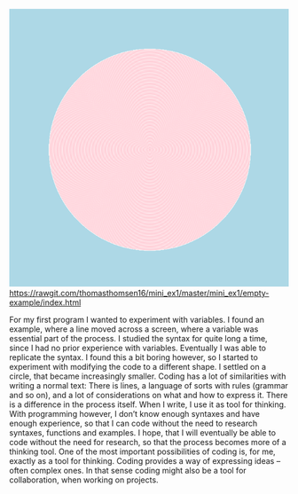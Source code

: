 ![alt text](https://github.com/thomasthomsen16/mini_ex_all/blob/master/mini_ex1/mini_ex1_scr.png?raw=true=)
https://rawgit.com/thomasthomsen16/mini_ex1/master/mini_ex1/empty-example/index.html

For my first program I wanted to experiment with variables. I found an example, where a line moved across a screen, where a variable was essential part of the process. I studied the syntax for quite long a time, since I had no prior experience with variables. Eventually I was able to replicate the syntax. I found this a bit boring however, so I started to experiment with modifying the code to a different shape. I settled on a circle, that became increasingly smaller.
   Coding has a lot of similarities with writing a normal text: There is lines, a language of sorts with rules (grammar and so on), and a lot of considerations on what and how to express it. There is a difference in the process itself. When I write, I use it as tool for thinking. With programming however, I don’t know enough syntaxes and have enough experience, so that I can code without the need to research syntaxes, functions and examples. I hope, that I will eventually be able to code without the need for research, so that the process becomes more of a thinking tool.
   One of the most important possibilities of coding is, for me, exactly as a tool for thinking. Coding provides a way of expressing ideas – often complex ones. In that sense coding might also be a tool for collaboration, when working on projects. 

